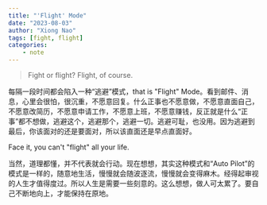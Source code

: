 ```yaml
---
title: "'Flight' Mode"
date: "2023-08-03"
author: "Xiong Nao"
tags: [fight, flight]
categories:
    - note
---
```

> Fight or flight? Flight, of course.

每隔一段时间都会陷入一种“逃避”模式，that is "Flight" Mode。看到邮件、消息，心里会很怕，很沉重，不愿意回复。什么正事也不愿意做，不愿意直面自己，不愿意改简历，不愿意申请工作，不愿意上班，不愿意赚钱，反正就是什么“正事”都不想做，逃避这个，逃避那个，逃避一切。逃避可耻，也没用。因为逃避到最后，你该面对的还是要面对，所以该直面还是早点直面好。

Face it, you can't "flight" all your life.

当然，道理都懂，并不代表就会行动。现在想想，其实这种模式和“Auto Pilot”的模式是一样的，随意地生活，慢慢就会随波逐流，慢慢就会变得麻木。经得起审视的人生才值得度过。所以人生是需要一些刻意的。这么想想，做人可太累了。要自己不断地向上，才能保持在原地。

